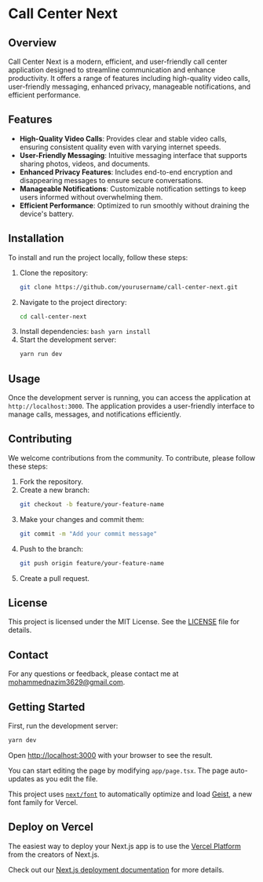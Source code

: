 # Call Center Next

## Overview

Call Center Next is a modern, efficient, and user-friendly call center application designed to streamline communication and enhance productivity. It offers a range of features including high-quality video calls, user-friendly messaging, enhanced privacy, manageable notifications, and efficient performance.

## Features

- **High-Quality Video Calls**: Provides clear and stable video calls, ensuring consistent quality even with varying internet speeds.
- **User-Friendly Messaging**: Intuitive messaging interface that supports sharing photos, videos, and documents.
- **Enhanced Privacy Features**: Includes end-to-end encryption and disappearing messages to ensure secure conversations.
- **Manageable Notifications**: Customizable notification settings to keep users informed without overwhelming them.
- **Efficient Performance**: Optimized to run smoothly without draining the device's battery.

## Installation

To install and run the project locally, follow these steps:

1. Clone the repository:
   ```bash
   git clone https://github.com/yourusername/call-center-next.git
   ```
2. Navigate to the project directory:
   ```bash
   cd call-center-next
   ```
3. Install dependencies:
   `bash
yarn install
    `
4. Start the development server:
   ```bash
   yarn run dev
   ```

## Usage

Once the development server is running, you can access the application at `http://localhost:3000`. The application provides a user-friendly interface to manage calls, messages, and notifications efficiently.

## Contributing

We welcome contributions from the community. To contribute, please follow these steps:

1. Fork the repository.
2. Create a new branch:
   ```bash
   git checkout -b feature/your-feature-name
   ```
3. Make your changes and commit them:
   ```bash
   git commit -m "Add your commit message"
   ```
4. Push to the branch:
   ```bash
   git push origin feature/your-feature-name
   ```
5. Create a pull request.

## License

This project is licensed under the MIT License. See the [LICENSE](LICENSE) file for details.

## Contact

For any questions or feedback, please contact me at mohammednazim3629@gmail.com.

## Getting Started

First, run the development server:

```bash
yarn dev
```

Open [http://localhost:3000](http://localhost:3000) with your browser to see the result.

You can start editing the page by modifying `app/page.tsx`. The page auto-updates as you edit the file.

This project uses [`next/font`](https://nextjs.org/docs/app/building-your-application/optimizing/fonts) to automatically optimize and load [Geist](https://vercel.com/font), a new font family for Vercel.

## Deploy on Vercel

The easiest way to deploy your Next.js app is to use the [Vercel Platform](https://vercel.com/new?utm_medium=default-template&filter=next.js&utm_source=create-next-app&utm_campaign=create-next-app-readme) from the creators of Next.js.

Check out our [Next.js deployment documentation](https://nextjs.org/docs/app/building-your-application/deploying) for more details.
